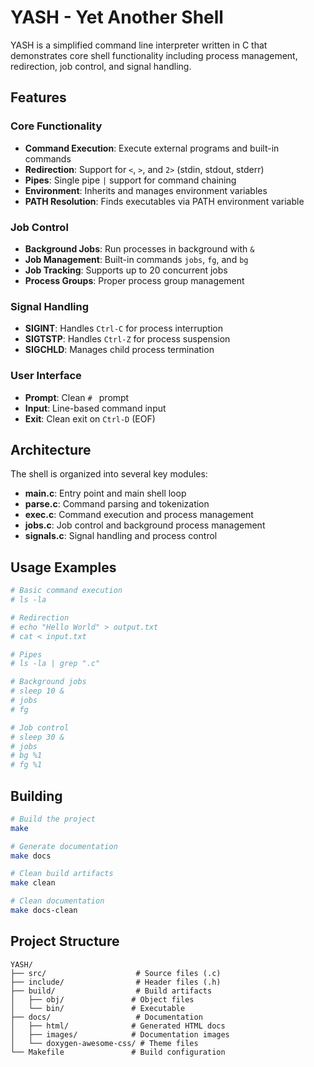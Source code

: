# YASH - Yet Another Shell

YASH is a simplified command line interpreter written in C that demonstrates core shell functionality including process management, redirection, job control, and signal handling.

## Features

### Core Functionality
- **Command Execution**: Execute external programs and built-in commands
- **Redirection**: Support for `<`, `>`, and `2>` (stdin, stdout, stderr)
- **Pipes**: Single pipe `|` support for command chaining
- **Environment**: Inherits and manages environment variables
- **PATH Resolution**: Finds executables via PATH environment variable

### Job Control
- **Background Jobs**: Run processes in background with `&`
- **Job Management**: Built-in commands `jobs`, `fg`, and `bg`
- **Job Tracking**: Supports up to 20 concurrent jobs
- **Process Groups**: Proper process group management

### Signal Handling
- **SIGINT**: Handles `Ctrl-C` for process interruption
- **SIGTSTP**: Handles `Ctrl-Z` for process suspension
- **SIGCHLD**: Manages child process termination

### User Interface
- **Prompt**: Clean `# ` prompt
- **Input**: Line-based command input
- **Exit**: Clean exit on `Ctrl-D` (EOF)

## Architecture

The shell is organized into several key modules:

- **main.c**: Entry point and main shell loop
- **parse.c**: Command parsing and tokenization
- **exec.c**: Command execution and process management
- **jobs.c**: Job control and background process management
- **signals.c**: Signal handling and process control

## Usage Examples

```bash
# Basic command execution
# ls -la

# Redirection
# echo "Hello World" > output.txt
# cat < input.txt

# Pipes
# ls -la | grep ".c"

# Background jobs
# sleep 10 &
# jobs
# fg

# Job control
# sleep 30 &
# jobs
# bg %1
# fg %1
```

## Building

```bash
# Build the project
make

# Generate documentation
make docs

# Clean build artifacts
make clean

# Clean documentation
make docs-clean
```

## Project Structure

```
YASH/
├── src/                    # Source files (.c)
├── include/                # Header files (.h)
├── build/                  # Build artifacts
│   ├── obj/               # Object files
│   └── bin/               # Executable
├── docs/                   # Documentation
│   ├── html/              # Generated HTML docs
│   ├── images/            # Documentation images
│   └── doxygen-awesome-css/ # Theme files
└── Makefile               # Build configuration
```
